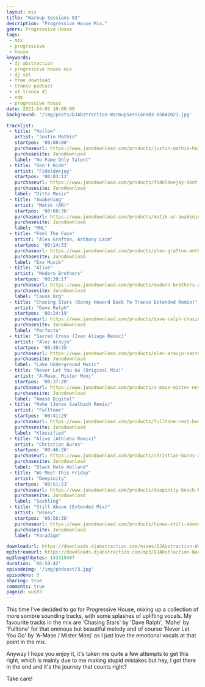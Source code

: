 ```yaml
---
layout: mix
title: "Warmup Sessions 03"
description: "Progressive House Mix."
genre: Progressive House
tags:
 - mix
 - progressive
 - house
keywords:
 - dj abstraction
 - progressive house mix
 - dj set
 - free download
 - trance podcast
 - uk trance dj
 - edm
 - progressive house
date: 2021-04-05 10:00:00
background: '/img/posts/DJAbstraction-WarmupSessions03-05042021.jpg'

tracklist:
 - title: "Hollow"
   artist: "Justin Mathis"
   startpos: '00:00:00'
   purchaseurl: https://www.junodownload.com/products/justin-mathis-hollow/4965224-02/
   purchasesite: Junodownload
   label: "No Fame Only Talent"
 - title: "Don't Hide"
   artist: "Fideldeejay"
   startpos: '00:03:12'
   purchaseurl: https://www.junodownload.com/products/fideldeejay-dont-hide/5021190-02/?track_number=2
   purchasesite: Junodownload
   label: "Ditto Music"
 - title: "Awakening"
   artist: "Matik (AR)"
   startpos: '00:08:36'
   purchaseurl: https://www.junodownload.com/products/matik-ar-awakening/4998595-02/?track_number=1
   purchasesite: Junodownload
   label: "MNL"   
 - title: "Feel The Face"
   artist: "Alex Grafton, Anthony Laim"
   startpos: '00:14:33'
   purchaseurl: https://www.junodownload.com/products/alex-grafton-anthony-laim-feel-the-face/5032776-02/?track_number=1
   purchasesite: Junodownload
   label: "Exx Musik"
 - title: "Alive"
   artist: "Modern Brothers"
   startpos: '00:20:17'
   purchaseurl: https://www.junodownload.com/products/modern-brothers-alive/4947621-02/
   purchasesite: Junodownload
   label: "Cause Org"
 - title: "Chasing Stars (Danny Howard Back To Trance Extended Remix)"
   artist: "Dave Ralph"
   startpos: '00:24:19'
   purchaseurl: https://www.junodownload.com/products/dave-ralph-chasing-stars/4980658-02/
   purchasesite: Junodownload
   label: "Perfecto"
 - title: "Sacred Cross (Ivan Aliaga Remix)"
   artist: "Alec Araujo"
   startpos: '00:30:35'
   purchaseurl: https://www.junodownload.com/products/alec-araujo-sacred-cross/4947558-02/?track_number=3 
   purchasesite: Junodownload
   label: "Lake Underground Music"
 - title: "Never Let You Go (Original Mix)"
   artist: "A-Mase, Mister Monj"
   startpos: '00:37:20'
   purchaseurl: https://www.junodownload.com/products/a-mase-mister-never-let-you-go/4967583-02/?track_number=1
   purchasesite: Junodownload
   label: "Amase Digital"
 - title: "Mahe (Jonas Saalbach Remix)"
   artist: "Fulltone"
   startpos: '00:41:29'
   purchaseurl: https://www.junodownload.com/products/fulltone-cest-bon-ep/5012681-02/?track_number=4
   purchasesite: Junodownload
   label: "Klassified"
 - title: "Alive (Athleha Remix)"
   artist: "Christian Burns"
   startpos: '00:46:26'
   purchaseurl: https://www.junodownload.com/products/christian-burns-alive/4977743-02/?track_number=1
   purchasesite: Junodownload
   label: "Black Hole Holland"
 - title: "We Meet This Friday"
   artist: "Deepinity"
   startpos: '00:51:23'
   purchaseurl: https://www.junodownload.com/products/deepinity-beach-boulevard/5010212-02/?track_number=3
   purchasesite: Junodownload
   label: "Seshling"
 - title: "Still Above (Extended Mix)"
   artist: "Hinev"
   startpos: '00:56:36'
   purchaseurl: https://www.junodownload.com/products/hinev-still-above-extended-mix/5014257-02/
   purchasesite: Junodownload
   label: "Paradigm"

downloadurl: https://downloads.djabstraction.com/mixes/DJAbstraction-WarmupSessions03-05042021.zip
mp3streamurl: https://downloads.djabstraction.com/mp3/DJAbstraction-WarmupSessions03-05042021.mp3
mp3lengthbytes: 143319407
duration: '00:59:42'
episodeimg: '/img/podcast/3.jpg'
episodeno: 3
sharing: true
comments: true
pageid: wus03
---
```


This time I've decided to go for Progressive House, mixing up a collection of more sombre sounding tracks, with some splashes of uplifting vocals.  My favourite tracks in the mix are 'Chasing Stars' by 'Dave Ralph', 'Mahe' by 'Fulltone' for that ominous but beautiful melody and of course 'Never Let You Go' by 'A-Mase / Mister Monj' as I just love the emotional vocals at that point in the mix.

Anyway I hope you enjoy it, it's taken me quite a few attempts to get this right, which is mainly due to me making stupid mistakes but hey, I got there in the end and it's the journey that counts right?

Take care!